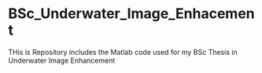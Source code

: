 # BSc_Underwater_Image_Enhacement

THis is Repository includes the Matlab code used for my BSc Thesis in Underwater Image Enhancement
